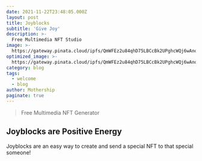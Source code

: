 ```yaml
---
date: 2021-11-22T23:48:05.000Z
layout: post
title: Joyblocks
subtitle: 'Give Joy'
description: >-
  Free Multimedia NFT Studio
image: >-
  https://gateway.pinata.cloud/ipfs/QmWFEz2u84qhD75LBCcBk2UPghcWQj6wAnoFLVRTNDPxLX/Joylogo.png
optimized_image: >-
  https://gateway.pinata.cloud/ipfs/QmWFEz2u84qhD75LBCcBk2UPghcWQj6wAnoFLVRTNDPxLX/Joylogo.png
category: blog
tags:
  - welcome
  - blog
author: Mothership
paginate: true
---
```


> Free Multimedia NFT Generator

## Joyblocks are Positive Energy

Joyblocks are an easy way to create and send a special NFT to that special someone!


